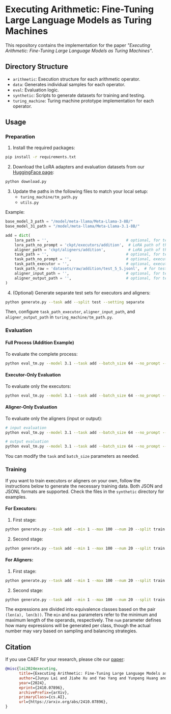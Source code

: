 # Executing Arithmetic: Fine-Tuning Large Language Models as Turing Machines

This repository contains the implementation for the paper *"Executing Arithmetic: Fine-Tuning Large Language Models as Turing Machines"*.

## Directory Structure

- `arithmetic`: Execution structure for each arithmetic operator.
- `data`: Generates individual samples for each operator.
- `eval`: Evaluation logic.
- `synthetic`: Scripts to generate datasets for training and testing.
- `turing_machine`: Turing machine prototype implementation for each operator.

## Usage

### Preparation

1. Install the required packages:
```bash
pip install -r requirements.txt
```

2. Download the LoRA adapters and evaluation datasets from our [HuggingFace page](https://huggingface.co/NJUDeepEngine/CAEF_llama3.1_8b):
```bash
python download.py
```

3. Update the paths in the following files to match your local setup:
   - `turing_machine/tm_path.py`
   - `utils.py`

Example:
```python
base_model_3_path = "/model/meta-llama/Meta-Llama-3-8B/"
base_model_31_path = "/model/meta-llama/Meta-Llama-3.1-8B/"

add = dict(
    lora_path = '',                                  # optional, for testing first-stage executor
    lora_path_no_prompt = 'ckpt/executors/addition',  # LoRA path of the executor
    aligner_path = 'ckpt/aligners/addition',          # LoRA path of the aligner
    task_path = '',                                  # optional, for testing first-stage executor
    task_path_no_prompt = '',                        # optional, executor for one-step transition
    task_path_executor = '',                         # optional, executor for full process
    task_path_raw = 'datasets/raw/addition/test_5_5.jsonl',  # for testing whole process
    aligner_input_path = '',                         # optional, for testing aligner input
    aligner_output_path = '',                        # optional, for testing aligner output
)
```

4. (Optional) Generate separate test sets for executors and aligners:
```bash
python generate.py --task add --split test --setting separate
```
Then, configure `task_path_executor`, `aligner_input_path`, and `aligner_output_path` in `turing_machine/tm_path.py`.

### Evaluation

#### Full Process (Addition Example)

To evaluate the complete process:
```bash
python eval_tm.py --model 3.1 --task add --batch_size 64 --no_prompt --execute --alignment
```

#### Executor-Only Evaluation

To evaluate only the executors:
```bash
python eval_tm.py --model 3.1 --task add --batch_size 64 --no_prompt --execute
```

#### Aligner-Only Evaluation

To evaluate only the aligners (input or output):
```bash
# input evaluation
python eval_tm.py --model 3.1 --task add --batch_size 64 --no_prompt --aligner_input

# output evaluation
python eval_tm.py --model 3.1 --task add --batch_size 64 --no_prompt --aligner_output
```

You can modify the `task` and `batch_size` parameters as needed.

### Training

If you want to train executors or aligners on your own, follow the instructions below to generate the necessary training data. Both JSON and JSONL formats are supported. Check the files in the `synthetic` directory for examples.

#### For Executors:

1. First stage:
```bash
python generate.py --task add --min 1 --max 100 --num 20 --split train --setting execute
```

2. Second stage:
```bash
python generate.py --task add --min 1 --max 100 --num 20 --split train --no_prompt --setting execute
```

#### For Aligners:

1. First stage:
```bash
python generate.py --task add --min 1 --max 100 --num 20 --split train --setting alignment
```

2. Second stage:
```bash
python generate.py --task add --min 1 --max 100 --num 20 --split train --no_prompt --setting alignment
```

The expressions are divided into equivalence classes based on the pair `(len(a), len(b))`. The `min` and `max` parameters refer to the minimum and maximum length of the operands, respectively. The `num` parameter defines how many expressions will be generated per class, though the actual number may vary based on sampling and balancing strategies.

## Citation

If you use CAEF for your research, please cite our [paper](https://arxiv.org/abs/2410.07896):
```bibtex
@misc{lai2024executing,
      title={Executing Arithmetic: Fine-Tuning Large Language Models as Turing Machines}, 
      author={Junyu Lai and Jiahe Xu and Yao Yang and Yunpeng Huang and Chun Cao and Jingwei Xu},
      year={2024},
      eprint={2410.07896},
      archivePrefix={arXiv},
      primaryClass={cs.AI},
      url={https://arxiv.org/abs/2410.07896}, 
}
```